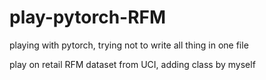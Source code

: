 # play-pytorch-RFM

playing with pytorch, trying not to write all thing in one file

play on retail RFM dataset from UCI, adding class by myself
